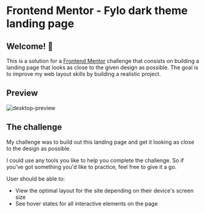 # Frontend Mentor - Fylo dark theme landing page

## Welcome! 👋

This is a solution for a [Frontend Mentor](https://www.frontendmentor.io) challenge that consists on building a landing page that looks as close to the given design as possible. The goal is to improve my web layout skills by building a realistic project.

## Preview

![desktop-preview](https://user-images.githubusercontent.com/82803009/163695086-fffcc722-361b-4927-a663-d5c63e000084.jpg)

## The challenge

My challenge was to build out this landing page and get it looking as close to the design as possible.

I could use any tools you like to help you complete the challenge. So if you've got something you'd like to practice, feel free to give it a go.

User should be able to: 

- View the optimal layout for the site depending on their device's screen size
- See hover states for all interactive elements on the page


